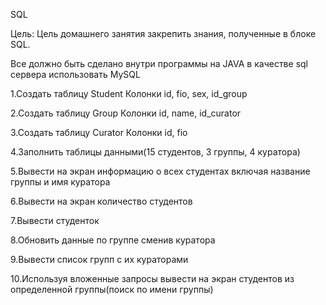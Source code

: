 SQL

Цель: Цель домашнего занятия закрепить знания, полученные в блоке SQL.

Все должно быть сделано внутри программы на JAVA в качестве sql сервера использовать MySQL

1.Создать таблицу Student Колонки id, fio, sex, id_group

2.Создать таблицу Group Колонки id, name, id_curator

3.Создать таблицу Curator Колонки id, fio

4.Заполнить таблицы данными(15 студентов, 3 группы, 4 куратора)

5.Вывести на экран информацию о всех студентах включая название группы и имя куратора

6.Вывести на экран количество студентов

7.Вывести студенток

8.Обновить данные по группе сменив куратора

9.Вывести список групп с их кураторами

10.Используя вложенные запросы вывести на экран студентов из определенной группы(поиск по имени группы)
